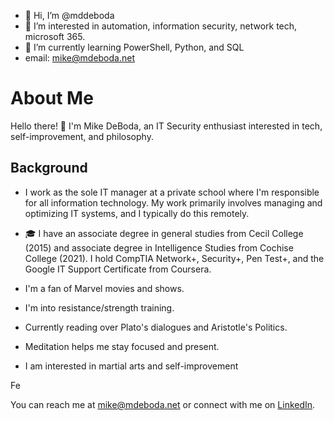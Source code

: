 - 👋 Hi, I’m @mddeboda
- 👀 I’m interested in automation, information security, network tech, microsoft 365.
- 🌱 I’m currently learning PowerShell, Python, and SQL
- email: mike@mdeboda.net
# About Me

Hello there! 👋 I'm Mike DeBoda, an IT Security enthusiast interested in tech, self-improvement, and philosophy.

##  Background

-  I work as the sole IT manager at a private school where I'm responsible for all information technology. My work primarily involves managing and optimizing IT systems, and I typically do this remotely.
- 🎓 I have an associate degree in general studies from Cecil College (2015) and  associate degree in Intelligence Studies from Cochise College (2021). I hold CompTIA Network+, Security+, Pen Test+, and the Google IT Support Certificate from Coursera.

-  I'm a fan of Marvel movies and shows.
-  I'm into resistance/strength training.
-  Currently reading over Plato's dialogues and Aristotle's Politics.
-  Meditation helps me stay focused and present.
-  I am interested in martial arts and self-improvement

Fe

You can reach me at [mike@mdeboda.net](mailto:mike@mdeboda.net) or connect with me on [LinkedIn](https://www.linkedin.com/in/michaelddeboda/).

<!---
mddeboda/mddeboda is a ✨ special ✨ repository because its `README.md` (this file) appears on your GitHub profile.
You can click the Preview link to take a look at your changes.
--->
